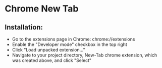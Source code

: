 # Chrome New Tab


## Installation:
  - Go to the extensions page in Chrome: chrome://extensions
  - Enable the "Developer mode" checkbox in the top right
  - Click "Load unpacked extension..."
  - Navigate to your project directory, New-Tab chrome extension, which was created above, and click "Select"
